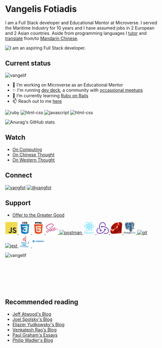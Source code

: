 # Vangelis Fotiadis
I am a Full Stack developer and Educational Mentor at Microverse. I served the Maritime Industry for 10 years and I have assumed jobs in 2 European and 2 Asian countries. Aside from programming languages I <a href="https://vangelis.website/essays/the-three-self-sabotaging-fears">tutor</a> and <a href="https://vangelis.website/essays/the-pillars-of-mandarin-learning">translate</a> from/to <a href="https://vangelis.website/essays/a-journey-to-the-east">Mandarin Chinese</a>.

![I am an aspiring Full Stack developer.](https://media.giphy.com/media/4rZA5D22301iMgrUNd/giphy.gif)
 
## Current status 

<p align="left"> <img src="https://komarev.com/ghpvc/?username=vangelif&label=Profile%20views&color=ce9927&style=flat" alt="vangelif" /> </p>
 
- 🔭 I’m working on Microverse as an Educational Mentor 
- ✨ I'm running <a href="https://chat.whatsapp.com/DG71LdRpWNl51uu9ju2t6T">dev deck</a>, a community with <a href="https://chat.whatsapp.com/K1Ln38vFTYeD6pgVZm75Ks">occassional meetups</a>
- 🌱 I’m currently learning <a href="https://rubyonrails.org/">Ruby on Rails</a>
- 📫 Reach out to me <a href="https://call.whatsapp.com/video/uerFwXzF6lMEmmRKfEtjsr">here</a>


<img src="https://api.accredible.com/v1/frontend/credential_website_embed_image/badge/79785422" alt="ruby" height="100" width="100"/> <img src="https://api.accredible.com/v1/frontend/credential_website_embed_image/badge/76794495" alt="html-css" height="100" width="100"/> <img src="https://api.accredible.com/v1/frontend/credential_website_embed_image/badge/74439977" alt="javascript" height="100" width="100"/> <img src="https://api.accredible.com/v1/frontend/credential_website_embed_image/badge/67898521" alt="html-css" height="100" width="100"/> 


![Anurag's GitHub stats](https://github-readme-stats.vercel.app/api?username=vangelif&show_icons=true&theme=monokai)

## Watch

- <a href="https://vangelis.website/inspirational-reading">On Computing</a>
- <a href="https://vangelis.website/inspirational-reading">On Chinese Thought</a>
- <a href="https://vangelis.website/inspirational-reading">On Western Thought</a>

## Connect

<p align="left">
<a href="https://twitter.com/vangfot" target="blank"><img align="center" src="https://raw.githubusercontent.com/rahuldkjain/github-profile-readme-generator/master/src/images/icons/Social/twitter.svg" alt="vangfot" height="30" width="40" /></a>
<a href="https://linkedin.com/in/vangfot" target="blank"><img align="center" src="https://raw.githubusercontent.com/rahuldkjain/github-profile-readme-generator/master/src/images/icons/Social/linked-in-alt.svg" alt="@vangfot" height="30" width="40" /></a>
</p>

## Support

- <a href="https://vangelis.website/charity">Offer to the Greater Good</a>
<p align="left"> 
<a href="https://developer.mozilla.org/en-US/docs/Web/JavaScript" target="_blank" rel="noreferrer"> <img src="https://raw.githubusercontent.com/devicons/devicon/master/icons/javascript/javascript-original.svg" alt="javascript" width="40" height="40"/> </a> 
<a href="https://www.w3schools.com/css/" target="_blank" rel="noreferrer"> <img src="https://raw.githubusercontent.com/devicons/devicon/master/icons/css3/css3-original-wordmark.svg" alt="css3" width="40" height="40"/> </a> 
<a href="https://www.w3.org/html/" target="_blank" rel="noreferrer"> <img src="https://raw.githubusercontent.com/devicons/devicon/master/icons/html5/html5-original-wordmark.svg" alt="html5" width="40" height="40"/> </a> 
<a href="https://sass-lang.com" target="_blank" rel="noreferrer"> <img src="https://raw.githubusercontent.com/devicons/devicon/master/icons/sass/sass-original.svg" alt="sass" width="40" height="40"/> </a>
<a href="https://postman.com" target="_blank" rel="noreferrer"> <img src="https://www.vectorlogo.zone/logos/getpostman/getpostman-icon.svg" alt="postman" width="40" height="40"/> </a>
<a href="https://reactjs.org/" target="_blank" rel="noreferrer"> <img src="https://raw.githubusercontent.com/devicons/devicon/master/icons/react/react-original-wordmark.svg" alt="react" width="40" height="40"/> </a>
<a href="https://redux.js.org" target="_blank" rel="noreferrer"> <img src="https://raw.githubusercontent.com/devicons/devicon/master/icons/redux/redux-original.svg" alt="redux" width="40" height="40"/> </a>
<a href="https://www.ruby-lang.org/en/" target="_blank" rel="noreferrer"> <img src="https://raw.githubusercontent.com/devicons/devicon/master/icons/ruby/ruby-original.svg" alt="ruby" width="40" height="40"/> </a>
<a href="https://www.postgresql.org" target="_blank" rel="noreferrer"> <img src="https://raw.githubusercontent.com/devicons/devicon/master/icons/postgresql/postgresql-original-wordmark.svg" alt="postgresql" width="40" height="40"/> </a>
<a href="https://git-scm.com/" target="_blank" rel="noreferrer"> <img src="https://www.vectorlogo.zone/logos/git-scm/git-scm-icon.svg" alt="git" width="40" height="40"/> </a> 
<a href="https://jestjs.io" target="_blank" rel="noreferrer"> <img src="https://www.vectorlogo.zone/logos/jestjsio/jestjsio-icon.svg" alt="jest" width="40" height="40"/> </a> 
<a href="https://www.java.com" target="_blank" rel="noreferrer"> <img src="https://raw.githubusercontent.com/devicons/devicon/master/icons/java/java-original.svg" alt="java" width="40" height="40"/> </a>  
<a href="https://webpack.js.org" target="_blank" rel="noreferrer"> <img src="https://raw.githubusercontent.com/devicons/devicon/d00d0969292a6569d45b06d3f350f463a0107b0d/icons/webpack/webpack-original-wordmark.svg" alt="webpack" width="40" height="40"/> </a>
 
<p><img align="left" src="https://github-readme-stats.vercel.app/api/top-langs?username=vangelif&show_icons=true&locale=en&layout=compact" alt="vangelif" /></p><br><br><br><br><br><br><br>

## Recommended reading
  
- <a href="https://blog.codinghorror.com/">Jeff Atwood's Blog</a>
- <a href="https://www.joelonsoftware.com/">Joel Spolsky's Blog</a>
- <a href="https://www.yudkowsky.net/">Eliazer Yudkowsky's Blog</a>
- <a href="https://venkateshrao.com/">Venkatesh Rao's Blog</a>
- <a href="http://www.paulgraham.com/articles.html">Paul Graham's Essays</a>
- <a href="http://wadler.blogspot.com/">Philip Wadler's Blog</a>

